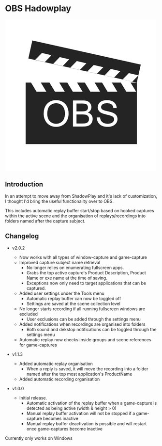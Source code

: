 # OBS Hadowplay
![Logo](/obs-hadowplay-icon.png)
## Introduction

In an attempt to move away from ShadowPlay and it's lack of customization, I thought I'd bring the useful functionality over to OBS.

This includes automatic replay buffer start/stop based on hooked captures within the active scene and the organisation of replays/recordings into folders named after the capture subject.

## Changelog
* v2.0.2
  * Now works with all types of window-capture and game-capture
  * Improved capture subject name retrieval
    * No longer relies on enumerating fullscreen apps.
    * Grabs the top active capture's Product Description, Product Name or exe name at the time of saving.
    * Exceptions now only need to target applications that can be captured.
  * Added user settings under the Tools menu
    * Automatic replay buffer can now be toggled off
    * Settings are saved at the scene collection level
  * No longer starts recording if all running fullscreen windows are excluded
    * User exclusions can be added through the settings menu
  * Added notifications when recordings are organised into folders
    * Both sound and dekstop notifications can be toggled through the settings menu
  * Automatic replay now checks inside groups and scene references for game-captures

* v1.1.3
  * Added automatic replay organisation
    * When a reply is saved, it will move the recording into a folder named after the top most application's ProductName
  * Added automatic recording organisation


* v1.0.0
  * Initial release.
    * Automatic activation of the replay buffer when a game-capture is detected as being active (width & height > 0)
    * Manual replay buffer activation will not be stopped if a game-capture becomes inactive
    * Manual replay buffer deactivation is possible and will restart once game-captures become inactive

Currently only works on Windows

